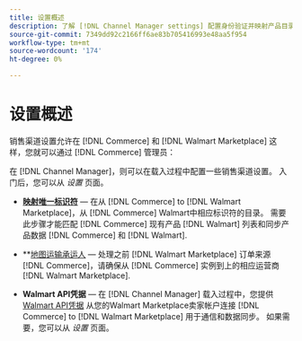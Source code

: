 ```yaml
---
title: 设置概述
description: 了解 [!DNL Channel Manager settings] 配置身份验证并映射产品目录属性和协调之间销售操作所需的运输承运人 [!DNL Commerce] 和 [!DNL Walmart Marketplace].
source-git-commit: 7349dd92c2166ff6ae83b705416993e48aa5f954
workflow-type: tm+mt
source-wordcount: '174'
ht-degree: 0%

---
```



# 设置概述

销售渠道设置允许在 [!DNL Commerce] 和 [!DNL Walmart Marketplace] 这样，您就可以通过 [!DNL Commerce] 管理员：

在 [!DNL Channel Manager]，则可以在载入过程中配置一些销售渠道设置。 入门后，您可以从 *设置* 页面。

* **[映射唯一标识符](map-catalog-attributes.md)** — 在从 [!DNL Commerce] to [!DNL Walmart Marketplace]，从 [!DNL Commerce] Walmart中相应标识符的目录。 需要此步骤才能匹配 [!DNL Commerce] 现有产品 [!DNL Walmart] 列表和同步产品数据 [!DNL Commerce] 和 [!DNL Walmart].

* **[地图运输承运人](map-shipping-carriers.md) — 处理之前 [!DNL Walmart Marketplace] 订单来源 [!DNL Commerce]，请确保从 [!DNL Commerce] 实例到上的相应运营商 [!DNL Walmart Marketplace].

* **Walmart API凭据** — 在 [!DNL Channel Manager] 载入过程中，您提供 [Walmart API凭据](walmart-prerequisites.md#generate-a-walmart-marketplace-production-api-key) 从您的Walmart Marketplace卖家帐户连接 [!DNL Commerce] to [!DNL Walmart Marketplace] 用于通信和数据同步。 如果需要，您可以从 *设置* 页面。
